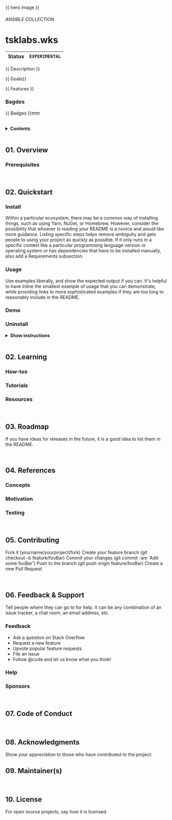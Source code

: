 
{{  hero image }}



###### ANSIBLE COLLECTION
# tsklabs.wks

| Status | `EXPERIMENTAL`|
:--------|:---------------------------------------|

{{ Description }}

{{ Goals}}

{{ Features }}

### Bagdes
{{ Badges }}πππ

<br>

<details><summary><b>Contents</b></summary>
- [tsklabs.wks](#tsklabswks)
    - [Bagdes](#bagdes)
  - [<a name="1"/>01. Overview](#a-name101-overview)
    - [<a name="01.1"/>Prerequisites](#a-name011prerequisites)
  - [<a name="2"/>02. Quickstart](#a-name202-quickstart)
    - [<a name="01.2"/>Install](#a-name012install)
    - [<a name="01.2"/>Usage](#a-name012usage)
    - [<a name="01.3"/>Demo](#a-name013demo)
    - [<a name="01.4"/>Uninstall](#a-name014uninstall)
  - [<a name="02"/>02. Learning](#a-name0202-learning)
    - [<a name="02.1"/>How-tos](#a-name021how-tos)
    - [<a name="02.2"/>Tutorials](#a-name022tutorials)
    - [<a name="02.3"/>Resources](#a-name023resources)
  - [<a name="03"/>03. Roadmap](#a-name0303-roadmap)
  - [<a name="04"/>04. References](#a-name0404-references)
    - [<a name="04.1"/>Concepts](#a-name041concepts)
    - [<a name="04.2"/>Motivation](#a-name042motivation)
    - [<a name="04.3"/>Testing](#a-name043testing)
  - [<a name="05"/>05. Contributing](#a-name0505-contributing)
  - [<a name="06"/>06. Feedback & Support](#a-name0606-feedback--support)
    - [<a name="06.1"/>Feedback](#a-name061feedback)
    - [<a name="06.2"/>Help](#a-name062help)
    - [<a name="06.3"/>Sponsors](#a-name063sponsors)
  - [<a name="07"/>07. Code of Conduct](#a-name0707-code-of-conduct)
  - [<a name="08"/>08. Acknowledgments](#a-name0808-acknowledgments)
  - [<a name="09"/>09. Maintainer(s)](#a-name0909-maintainers)
  - [<a name="00"/>10. License](#a-name0010-license)
</details>



<br>

## <a name="1"/>01. Overview

### <a name="01.1"/>Prerequisites

<br>

## <a name="2"/>02. Quickstart


### <a name="01.2"/>Install
Within a particular ecosystem, there may be a common way of installing things, such as using Yarn, NuGet, or Homebrew. However, consider the possibility that whoever is reading your README is a novice and would like more guidance. Listing specific steps helps remove ambiguity and gets people to using your project as quickly as possible. If it only runs in a specific context like a particular programming language version or operating system or has dependencies that have to be installed manually, also add a Requirements subsection.

### <a name="01.2"/>Usage
Use examples liberally, and show the expected output if you can. It's helpful to have inline the smallest example of usage that you can demonstrate, while providing links to more sophisticated examples if they are too long to reasonably include in the README.

### <a name="01.3"/>Demo
### <a name="01.4"/>Uninstall



<details><summary><b>Show instructions</b></summary>

1. Step 1

2. Step 2

</details>

<br>

## <a name="02"/>02. Learning
### <a name="02.1"/>How-tos
### <a name="02.2"/>Tutorials
### <a name="02.3"/>Resources


<br>

## <a name="03"/>03. Roadmap
If you have ideas for releases in the future, it is a good idea to list them in the README.


<br>

## <a name="04"/>04. References
### <a name="04.1"/>Concepts
### <a name="04.2"/>Motivation
### <a name="04.3"/>Testing

<br>

## <a name="05"/>05. Contributing

Fork it (yourname/yourproject/fork)
Create your feature branch (git checkout -b feature/fooBar)
Commit your changes (git commit -am 'Add some fooBar')
Push to the branch (git push origin feature/fooBar)
Create a new Pull Request

<br>

## <a name="06"/>06. Feedback & Support
Tell people where they can go to for help. It can be any combination of an issue tracker, a chat room, an email address, etc.

### <a name="06.1"/>Feedback

* Ask a question on Stack Overflow
* Request a new feature
* Upvote popular feature requests
* File an issue
* Follow @code and let us know what you think!

### <a name="06.2"/>Help
### <a name="06.3"/>Sponsors

<br>

## <a name="07"/>07. Code of Conduct

<br>

## <a name="08"/>08. Acknowledgments

Show your appreciation to those who have contributed to the project.
<br>

## <a name="09"/>09. Maintainer(s)

<br>

## <a name="00"/>10. License

For open source projects, say how it is licensed.

<!--links 
  start : https://opensource.guide/starting-a-project/
  roadmap : http://www.project-open.com/en/project-open-roadmap
  https://opensource.guide/metrics/
-->